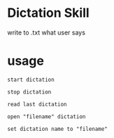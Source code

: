# Dictation Skill

write to .txt what user says

# usage

    start dictation

    stop dictation

    read last dictation

    open "filename" dictation

    set dictation name to "filename"
